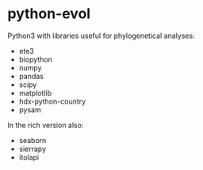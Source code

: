 # python-evol

Python3 with libraries useful for phylogenetical analyses:

* ete3
* biopython
* numpy
* pandas
* scipy
* matplotlib
* hdx-python-country
* pysam

In the rich version also:

* seaborn
* sierrapy
* itolapi


